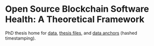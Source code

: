 # Open Source Blockchain Software Health: A Theoretical Framework
PhD thesis home for [data](/data), [thesis files](/thesis), and [data anchors](/data-anchor) (hashed timestamping).

